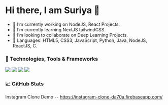 # Hi there, I am Suriya 👋

- 🔭 I’m currently working on NodeJS, React Projects.
- 🌱 I’m currently learning NextJS tailwindCSS.
- 👯 I’m looking to collaborate on Deep Learning Projects.
- 📢 Languages: HTML5, CSS3, JavaScript, Python, Java, NodeJS, ReactJS, C.


### 🔧 Technologies, Tools & Frameworks
![](https://img.shields.io/badge/Editor-V_S_Code-informational?style=flat&logo=visualstudiocode&logoColor=white&color=2bbc8a)
![](https://img.shields.io/badge/Code-Python-informational?style=flat&logo=python&logoColor=white&color=2bbc8a)
![](https://img.shields.io/badge/Code-JavaScript-informational?style=flat&logo=javascript&logoColor=white&color=2bbc8a)
![](https://img.shields.io/badge/Code-C-informational?style=flat&logo=c&logoColor=white&color=2bbc8a)


### 📈 GitHub Stats
Instagram Clone Demo -- https://instagram-clone-da70a.firebaseapp.com/

<!--
**ThibaMahlezana/ThibaMahlezana** is a ✨ _special_ ✨ repository because its `README.md` (this file) appears on your GitHub profile.
Here are some ideas to get you started:
- 🔭 I’m currently working on ...
- 🌱 I’m currently learning ...
- 👯 I’m looking to collaborate on ...
- 🤔 I’m looking for help with ...
- 💬 Ask me about ...
- 📫 How to reach me: ...
- 😄 Pronouns: ...
- ⚡ Fun fact: ...
-->
